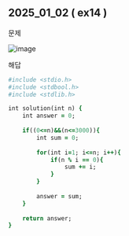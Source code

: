 ## 2025_01_02 ( ex14 )

문제 <br>

![image](https://github.com/user-attachments/assets/3c8e619d-58e2-4d6a-b898-a3f92e0eac9e) <br>

해답 <br>

```ruby
#include <stdio.h>
#include <stdbool.h>
#include <stdlib.h>

int solution(int n) {
    int answer = 0;
    
    if((0<=n)&&(n<=3000)){
        int sum = 0;
        
        for(int i=1; i<=n; i++){
            if(n % i == 0){
                sum += i;
            }
        }
        
        answer = sum;
    }
    
    return answer;
}
```
